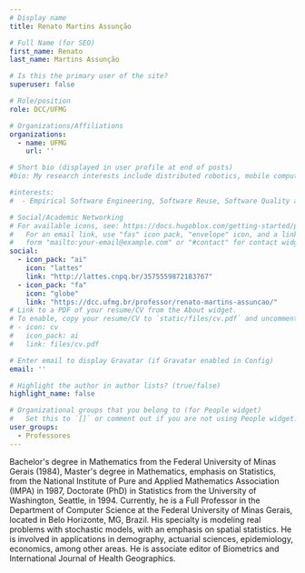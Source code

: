 ```yaml
---
# Display name
title: Renato Martins Assunção

# Full Name (for SEO)
first_name: Renato
last_name: Martins Assunção

# Is this the primary user of the site?
superuser: false

# Role/position
role: DCC/UFMG

# Organizations/Affiliations
organizations:
  - name: UFMG
    url: ''

# Short bio (displayed in user profile at end of posts)
#bio: My research interests include distributed robotics, mobile computing and programmable matter.

#interests:
#  - Empirical Software Engineering, Software Reuse, Software Quality and Measurement.

# Social/Academic Networking
# For available icons, see: https://docs.hugoblox.com/getting-started/page-builder/#icons
#   For an email link, use "fas" icon pack, "envelope" icon, and a link in the
#   form "mailto:your-email@example.com" or "#contact" for contact widget.
social:
  - icon_pack: "ai"
    icon: "lattes"
    link: "http://lattes.cnpq.br/3575559872183767"
  - icon_pack: "fa"
    icon: "globe"
    link: "https://dcc.ufmg.br/professor/renato-martins-assuncao/"
# Link to a PDF of your resume/CV from the About widget.
# To enable, copy your resume/CV to `static/files/cv.pdf` and uncomment the lines below.
# - icon: cv
#   icon_pack: ai
#   link: files/cv.pdf

# Enter email to display Gravatar (if Gravatar enabled in Config)
email: ''

# Highlight the author in author lists? (true/false)
highlight_name: false

# Organizational groups that you belong to (for People widget)
#   Set this to `[]` or comment out if you are not using People widget.
user_groups:
  - Professores
---
```


Bachelor's degree in Mathematics from the Federal University of Minas Gerais (1984), Master's degree in Mathematics, emphasis on Statistics, from the National Institute of Pure and Applied Mathematics Association (IMPA) in 1987, Doctorate (PhD) in Statistics from the University of Washington, Seattle, in 1994. Currently, he is a Full Professor in the Department of Computer Science at the Federal University of Minas Gerais, located in Belo Horizonte, MG, Brazil. His specialty is modeling real problems with stochastic models, with an emphasis on spatial statistics. He is involved in applications in demography, actuarial sciences, epidemiology, economics, among other areas. He is associate editor of Biometrics and International Journal of Health Geographics.